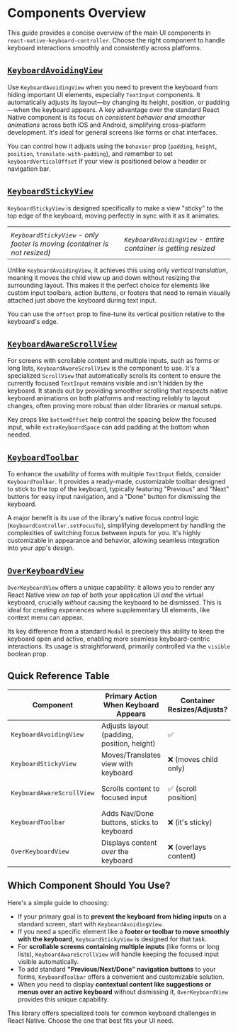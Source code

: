 # Components Overview

This guide provides a concise overview of the main UI components in `react-native-keyboard-controller`. Choose the right component to handle keyboard interactions smoothly and consistently across platforms.

## [`KeyboardAvoidingView`](/react-native-keyboard-controller/docs/next/api/components/keyboard-avoiding-view.md)[​](/react-native-keyboard-controller/docs/next/guides/components-overview.md#keyboardavoidingview "Direct link to keyboardavoidingview")

<!-- -->

<!-- -->

<!-- -->

Use `KeyboardAvoidingView` when you need to prevent the keyboard from hiding important UI elements, especially `TextInput` components. It automatically adjusts its layout—by changing its height, position, or padding—when the keyboard appears. A key advantage over the standard React Native component is its focus on *consistent behavior and smoother animations* across both iOS and Android, simplifying cross-platform development. It's ideal for general screens like forms or chat interfaces.

You can control how it adjusts using the `behavior` prop (`padding`, `height`, `position`, `translate-with-padding`), and remember to set `keyboardVerticalOffset` if your view is positioned below a header or navigation bar.

## [`KeyboardStickyView`](/react-native-keyboard-controller/docs/next/api/components/keyboard-sticky-view.md)[​](/react-native-keyboard-controller/docs/next/guides/components-overview.md#keyboardstickyview "Direct link to keyboardstickyview")

`KeyboardStickyView` is designed specifically to make a view "sticky" to the top edge of the keyboard, moving perfectly in sync with it as it animates.

<!-- -->

|                                                                           |                                                                |
| ------------------------------------------------------------------------- | -------------------------------------------------------------- |
|                                                                           |                                                                |
| *`KeyboardStickyView` - only footer is moving (container is not resized)* | *`KeyboardAvoidingView` - entire container is getting resized* |

Unlike `KeyboardAvoidingView`, it achieves this using only *vertical translation*, meaning it moves the child view up and down without resizing the surrounding layout. This makes it the perfect choice for elements like custom input toolbars, action buttons, or footers that need to remain visually attached just above the keyboard during text input.

You can use the `offset` prop to fine-tune its vertical position relative to the keyboard's edge.

## [`KeyboardAwareScrollView`](/react-native-keyboard-controller/docs/next/api/components/keyboard-aware-scroll-view.md)[​](/react-native-keyboard-controller/docs/next/guides/components-overview.md#keyboardawarescrollview "Direct link to keyboardawarescrollview")

For screens with scrollable content and multiple inputs, such as forms or long lists, `KeyboardAwareScrollView` is the component to use. It's a specialized `ScrollView` that automatically scrolls its content to ensure the currently focused `TextInput` remains visible and isn't hidden by the keyboard. It stands out by providing smoother scrolling that respects native keyboard animations on both platforms and reacting reliably to layout changes, often proving more robust than older libraries or manual setups.

Key props like `bottomOffset` help control the spacing below the focused input, while `extraKeyboardSpace` can add padding at the bottom when needed.

## [`KeyboardToolbar`](/react-native-keyboard-controller/docs/next/api/components/keyboard-toolbar.md)[​](/react-native-keyboard-controller/docs/next/guides/components-overview.md#keyboardtoolbar "Direct link to keyboardtoolbar")

To enhance the usability of forms with multiple `TextInput` fields, consider `KeyboardToolbar`. It provides a ready-made, customizable toolbar designed to stick to the top of the keyboard, typically featuring "Previous" and "Next" buttons for easy input navigation, and a "Done" button for dismissing the keyboard.

A major benefit is its use of the library's native focus control logic (`KeyboardController.setFocusTo`), simplifying development by handling the complexities of switching focus between inputs for you. It's highly customizable in appearance and behavior, allowing seamless integration into your app's design.

## [`OverKeyboardView`](/react-native-keyboard-controller/docs/next/api/over-keyboard-view.md)[​](/react-native-keyboard-controller/docs/next/guides/components-overview.md#overkeyboardview "Direct link to overkeyboardview")

`OverKeyboardView` offers a unique capability: it allows you to render any React Native view *on top* of both your application UI *and* the virtual keyboard, crucially *without* causing the keyboard to be dismissed. This is ideal for creating experiences where supplementary UI elements, like context menu can appear.

Its key difference from a standard `Modal` is precisely this ability to keep the keyboard open and active, enabling more seamless keyboard-centric interactions. Its usage is straightforward, primarily controlled via the `visible` boolean prop.

## Quick Reference Table[​](/react-native-keyboard-controller/docs/next/guides/components-overview.md#quick-reference-table "Direct link to Quick Reference Table")

| Component                 | Primary Action When Keyboard Appears       | Container Resizes/Adjusts? | Typical Use Case             | Key Distinction vs. Others                                |
| ------------------------- | ------------------------------------------ | -------------------------- | ---------------------------- | --------------------------------------------------------- |
| `KeyboardAvoidingView`    | Adjusts layout (padding, position, height) | ✅                         | Small Forms, Chat Screens    | Consistent cross-platform avoidance, layout adjustment    |
| `KeyboardStickyView`      | Moves/Translates view with keyboard        | ❌ (moves child only)      | Sticky Footer/Toolbar        | Moves element without resizing layout                     |
| `KeyboardAwareScrollView` | Scrolls content to focused input           | ✅ (scroll position)       | Large Scrollable Forms/Lists | Auto-scrolls within ScrollView, respects native animation |
| `KeyboardToolbar`         | Adds Nav/Done buttons, sticks to keyboard  | ❌ (it's sticky)           | Multi-Input Forms            | Provides UI + native logic for input navigation/dismissal |
| `OverKeyboardView`        | Displays content *over* the keyboard       | ❌ (overlays content)      | Menus, Modals over keyboard  | Keeps keyboard open while showing overlay content         |

## Which Component Should You Use?[​](/react-native-keyboard-controller/docs/next/guides/components-overview.md#which-component-should-you-use "Direct link to Which Component Should You Use?")

Here's a simple guide to choosing:

* If your primary goal is to **prevent the keyboard from hiding inputs** on a standard screen, start with `KeyboardAvoidingView`.
* If you need a specific element like a **footer or toolbar to move smoothly with the keyboard**, `KeyboardStickyView` is designed for that task.
* For **scrollable screens containing multiple inputs** (like forms or long lists), `KeyboardAwareScrollView` will handle keeping the focused input visible automatically.
* To add standard **"Previous/Next/Done" navigation buttons** to your forms, `KeyboardToolbar` offers a convenient and customizable solution.
* When you need to display **contextual content like suggestions or menus over an active keyboard** without dismissing it, `OverKeyboardView` provides this unique capability.

This library offers specialized tools for common keyboard challenges in React Native. Choose the one that best fits your UI need.
